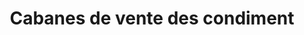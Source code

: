 ---
title: "Cabanes de vente des condiment"
url: /bofossou/cabanes-de-vente-des-condiment/
shop: commodité
---